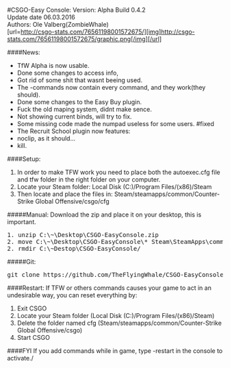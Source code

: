 #CSGO-Easy Console:
Version: Alpha Build 0.4.2<br>
Update date 06.03.2016<br>
Authors: Ole Valberg(ZombieWhale)<br>
[url=http://csgo-stats.com/76561198001572675/][img]http://csgo-stats.com/76561198001572675/graphic.png[/img][/url]

####News: 
<ul>
	<li>TfW Alpha is now usable.</li>
	<li>Done some changes to access info,</li>
	<li>Got rid of some shit that wasnt beeing used.</li>
	<li>The -commands now contain every command, and they work(they should).</li>
	<li>Done some changes to the Easy Buy plugin.</li>
	<li>Fuck the old maping system, didnt make sence.</li>
	<li>Not showing current binds, will try to fix.</li>
	<li>Some missing code made the numpad useless for some users. #fixed</li>
	<li>The Recruit School plugin now features:</li>
	<li>noclip, as it should...</li>
	<li>kill.</li>
</ul>

####Setup:
<ol>
	<li>In order to make TFW work you need to place both the autoexec.cfg file and tfw folder in the right folder on your computer.</li>
	<li>Locate your Steam folder: Local Disk (C:)/Program Files/(x86)/Steam</li>
	<li>Then locate and place the files in: Steam/steamapps/common/Counter-Strike Global Offensive/csgo/cfg</li>
</ol>
#####Manual:
Download the zip and place it on your desktop, this is important.
<pre>
1. unzip C:\~\Desktop\CSGO-EasyConsole.zip
2. move C:\~\Desktop\CSGO-EasyConsole\* Steam\SteamApps\common\Counter-Strike Global Offensive\csgo\cfg
2. rmdir C:\~Destop\CSGO-EasyConsole/
</pre>
#####Git:
<pre>
git clone https://github.com/TheFlyingWhale/CSGO-EasyConsole.git Steam\SteamApps\common\Counter-Strike Global Offensive\csgo\cfg
</pre>

####Restart:
If TFW or others commands causes your game to act in an undesirable way, you can reset everything by:
<ol>
	<li>Exit CSGO</li>
	<li>Locate your Steam folder (Local Disk (C:)/Program Files/(x86)/Steam)</li>
	<li>Delete the folder named cfg (Steam/steamapps/common/Counter-Strike Global Offensive/csgo)</li>
	<li>Start CSGO</li>
</ol>

####FYI
If you add commands while in game, type -restart in the console to activate./
<!--
If you add commands while in game, type -restart in the console to activate./
// Things that needs to be fixed:
//
//
// Things that works, but should be fixed:
//
//
-->
